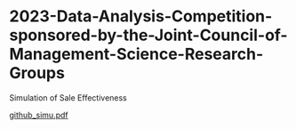 # 2023-Data-Analysis-Competition-sponsored-by-the-Joint-Council-of-Management-Science-Research-Groups
Simulation of Sale Effectiveness

[github_simu.pdf](https://github.com/Keybo2066/2023-Data-Analysis-Competition-sponsored-by-the-Joint-Council-of-Management-Science-Research-Groups/files/14540287/github_simu.pdf)
